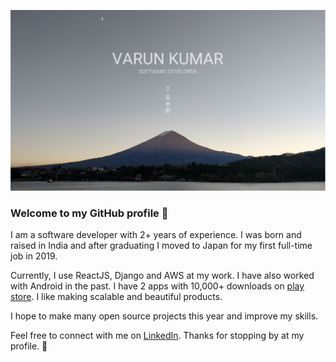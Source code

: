 ![image](images/banner.png)

### Welcome to my GitHub profile :bear:

I am a software developer with 2+ years of experience. I was born and raised in India and after graduating I moved to Japan for my first full-time job in 2019.

Currently, I use ReactJS, Django and AWS at my work. I have also worked with Android in the past. I have 2 apps with 10,000+ downloads on [play store](https://play.google.com/store/apps/developer?id=sadboy&hl=en). I like making scalable and beautiful products.

I hope to make many open source projects this year and improve my skills. 

Feel free to connect with me on [LinkedIn](https://in.linkedin.com/in/heysadboy). Thanks for stopping by at my profile. :rose: